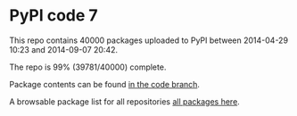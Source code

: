 # PyPI code 7

This repo contains 40000 packages uploaded to PyPI between 
2014-04-29 10:23 and 2014-09-07 20:42.

The repo is 99% (39781/40000) complete.

Package contents can be found [in the code branch](https://github.com/pypi-data/pypi-mirror-7/tree/code/packages).

A browsable package list for all repositories [all packages here](https://pypi-data.github.io/website/repositories/pypi-mirror-7).


